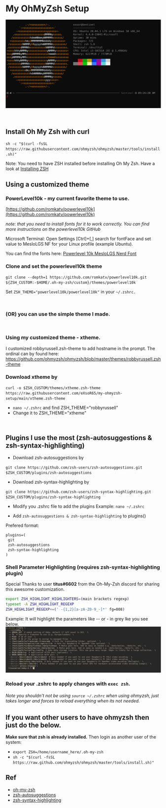 
# My OhMyZsh Setup

![](ohmyzsh-setup.PNG)

&nbsp;  

## Install Oh My Zsh with curl

`sh -c "$(curl -fsSL https://raw.githubusercontent.com/ohmyzsh/ohmyzsh/master/tools/install.sh)"`

Note: You need to have ZSH installed before installing Oh My Zsh. Have a look at [Installing ZSH](https://github.com/ohmyzsh/ohmyzsh/wiki/Installing-ZSH)


## Using a customized theme

### PowerLevel10k - my current favorite theme to use. 

[https://github.com/romkatv/powerlevel10k](https://github.com/romkatv/powerlevel10k)

*note: that you need to install fonts for it to work correctly. You can find more instructions on the powerlevel10k GitHub*

Microsoft Terminal: Open Settings [Ctrl]+[,] search for fontFace and set value to MesloLGS NF for your Linux profile (example Ubuntu).

You can find the fonts here: [Powerlevel 10k MesloLGS Nerd Font](https://github.com/romkatv/powerlevel10k#meslo-nerd-font-patched-for-powerlevel10k)
 

### Clone and set the powerlevel10k theme

`git clone --depth=1 https://github.com/romkatv/powerlevel10k.git ${ZSH_CUSTOM:-$HOME/.oh-my-zsh/custom}/themes/powerlevel10k`

Set `ZSH_THEME="powerlevel10k/powerlevel10k"` in your `~/.zshrc.`


&nbsp;  
### (OR) you can use the simple theme I made.
&nbsp;  


### Using my customized theme - xtheme. 

I customized robbyrussell.zsh-theme to add hostname in the prompt. The ordinal can by found here: https://github.com/ohmyzsh/ohmyzsh/blob/master/themes/robbyrussell.zsh-theme

### Download xtheme by

`curl -o $ZSH_CUSTOM/themes/xtheme.zsh-theme https://raw.githubusercontent.com/eXsoR65/my-ohmyzsh-setup/main/xtheme.zsh-theme`

- `nano ~/.zshrc` and find ZSH_THEME="robbyrussell"
-  Change it to ZSH_THEME="xtheme"

&nbsp;  

## **Plugins** I use the most (zsh-autosuggestions & zsh-syntax-highlighting)
 - Download zsh-autosuggestions by
 
 `git clone https://github.com/zsh-users/zsh-autosuggestions.git $ZSH_CUSTOM/plugins/zsh-autosuggestions`
 
 - Download zsh-syntax-highlighting by
 
 `git clone https://github.com/zsh-users/zsh-syntax-highlighting.git $ZSH_CUSTOM/plugins/zsh-syntax-highlighting`

 - Modify you .zshrc file to add the plugins Example: `nano ~/.zshrc`
 
 - Add `zsh-autosuggestions & zsh-syntax-highlighting` to  plugins()
 
 Prefered format:
 ``` text
 plugins=(
  git
  zsh-autosuggestions
  zsh-syntax-highlighting
)
 ```
 
### Shell Parameter Highlighting (requires zsh-syntax-highlighting plugin) 
Special Thanks to user **titus#6602** from the Oh-My-Zsh discord for sharing this awesome customization.

```bash
export ZSH_HIGHLIGHT_HIGHLIGHTERS=(main brackets regexp)
typeset -A ZSH_HIGHLIGHT_REGEXP
ZSH_HIGHLIGHT_REGEXP+=(' -{1,2}[a-zA-Z0-9_-]*' fg=008)
```
Example: It will highlight the parameters like -- or - in grey lke you see below. 
![](parameter-highlighting.png)


### Reload your .zshrc to apply changes with `exec zsh`.
###### Note you shouldn't not be using `source ~/.zshrc` when using ohmyzsh, just takes longer and forces to reload everything when its not needed. 


## If you want other users to have ohmyzsh then just do the below.
**Make sure that zsh is already installed.**
Then login as another user of the system:

- `export ZSH=/home/username_here/.oh-my-zsh`
- `sh -c "$(curl -fsSL https://raw.github.com/ohmyzsh/ohmyzsh/master/tools/install.sh)"`

 ## Ref
 - [oh-my-zsh](https://github.com/robbyrussell/oh-my-zsh)
 - [zsh-autosuggestions](https://github.com/zsh-users/zsh-autosuggestions)
 - [zsh-syntax-highlighting](https://github.com/zsh-users/zsh-syntax-highlighting)

